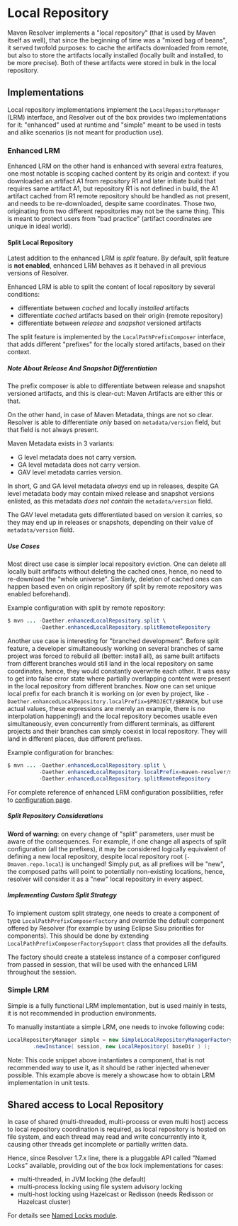 # Local Repository
<!--
Licensed to the Apache Software Foundation (ASF) under one
or more contributor license agreements.  See the NOTICE file
distributed with this work for additional information
regarding copyright ownership.  The ASF licenses this file
to you under the Apache License, Version 2.0 (the
"License"); you may not use this file except in compliance
with the License.  You may obtain a copy of the License at

    http://www.apache.org/licenses/LICENSE-2.0

Unless required by applicable law or agreed to in writing,
software distributed under the License is distributed on an
"AS IS" BASIS, WITHOUT WARRANTIES OR CONDITIONS OF ANY
KIND, either express or implied.  See the License for the
specific language governing permissions and limitations
under the License.
-->

Maven Resolver implements a "local repository" (that is used by Maven itself
as well), that since the beginning of time was a "mixed bag of beans", 
it served twofold purposes: to cache the artifacts downloaded from 
remote, but also to store the artifacts locally installed (locally built and 
installed, to be more precise). Both of these artifacts were stored in bulk 
in the local repository.

## Implementations

Local repository implementations implement the `LocalRepositoryManager` (LRM) 
interface, and Resolver out of the box provides two implementations for it: 
"enhanced" used at runtime and "simple" meant to be used in tests and alike
scenarios (is not meant for production use). 

### Enhanced LRM

Enhanced LRM on the other hand is enhanced with several extra 
features, one most notable is scoping cached content by its origin and context: 
if you downloaded an artifact A1 from repository R1 
and later initiate build that requires same artifact A1, but repository R1 
is not defined in build, the A1 artifact cached from R1 remote repository should be handled 
as not present, and needs to be re-downloaded, despite same coordinates. 
Those two, originating from two different repositories may not be the same thing. 
This is meant to protect users from "bad practice" (artifact coordinates are 
unique in ideal world).

#### Split Local Repository

Latest addition to the enhanced LRM is *split* feature. By default, split 
feature is **not enabled**, enhanced LRM behaves as it behaved in all 
previous versions of Resolver.

Enhanced LRM is able to split the content of local repository by 
several conditions:

* differentiate between *cached* and locally *installed* artifacts
* differentiate *cached* artifacts based on their origin (remote repository)
* differentiate between *release* and *snapshot* versioned artifacts

The split feature is implemented by the `LocalPathPrefixComposer` interface, 
that adds different "prefixes" for the locally stored artifacts, based on 
their context.

##### Note About Release And Snapshot Differentiation

The prefix composer is able to differentiate between release and snapshot 
versioned artifacts, and this is clear-cut: Maven Artifacts are either 
this or that.

On the other hand, in case of Maven Metadata, things are not so clear. 
Resolver is able to differentiate *only* based on `metadata/version` 
field, but that field is not always present. 

Maven Metadata exists in 3 variants:

* G level metadata does not carry version.
* GA level metadata does not carry version.
* GAV level metadata carries version.

In short, G and GA level metadata *always* end up in releases, despite 
GA level metadata body may contain mixed release and snapshot versions enlisted, 
as this metadata *does not contain* the `metadata/version` field.

The GAV level metadata gets differentiated based on version it carries, so 
they may end up in releases or snapshots, depending on their value of 
`metadata/version` field.

##### Use Cases

Most direct use case is simpler local repository eviction. One can delete all 
locally built artifacts without deleting the cached ones, hence, no 
need to re-download the "whole universe". Similarly, deletion of cached ones 
can happen based even on origin repository (if split by remote repository 
was enabled beforehand).

Example configuration with split by remote repository:
```java
$ mvn ... -Daether.enhancedLocalRepository.split \
          -Daether.enhancedLocalRepository.splitRemoteRepository
```

Another use case is interesting for "branched development". Before split feature,
a developer simultaneously working on several branches of same project was forced
to rebuild all (better: install all), as same built artifacts from different
branches would still land in the local repository on same coordinates, hence, they
would constantly overwrite each other. It was easy to get into false error
state where partially overlapping content were present in the local repository from
different branches. Now one can set unique local prefix for each
branch it is working on (or even by project, like 
`-Daether.enhancedLocalRepository.localPrefix=$PROJECT/$BRANCH`, but use
actual values, these expressions are merely an example, there is no interpolation
happening!) and the
local repository becomes usable even simultaneously, even concurrently from
different terminals, as different projects and their branches can simply 
coexist in local repository. They will land in different places, due different
prefixes.

Example configuration for branches:
```java
$ mvn ... -Daether.enhancedLocalRepository.split \
          -Daether.enhancedLocalRepository.localPrefix=maven-resolver/mresolver-253
          -Daether.enhancedLocalRepository.splitRemoteRepository
```

For complete reference of enhanced LRM configuration possibilities, refer to 
[configuration page](configuration.html).

##### Split Repository Considerations

**Word of warning**: on every change of "split" parameters, user must be aware
of the consequences. For example, if one change all aspects of split
configuration (all the prefixes), it may be considered logically equivalent 
of defining a new local repository, despite local repository root (`-Dmaven.repo.local`) 
is unchanged! Simply put, as all prefixes will be "new", the composed paths will
point to potentially non-existing locations, hence, resolver will consider
it as a "new" local repository in every aspect.

##### Implementing Custom Split Strategy

To implement custom split strategy, one needs to create a component of
type `LocalPathPrefixComposerFactory` and override the default component
offered by Resolver (for example by using Eclipse Sisu priorities for 
components). This should be done by extending `LocalPathPrefixComposerFactorySupport` 
class that provides all the defaults.

The factory should create a stateless instance of a composer
configured from passed in session, that will be used with the enhanced LRM
throughout the session.

### Simple LRM

Simple is a fully functional LRM implementation, but is used
mainly in tests, it is not recommended in production environments.

To manually instantiate a simple LRM, one needs to invoke following code:

```java
LocalRepositoryManager simple = new SimpleLocalRepositoryManagerFactory()
        .newInstance( session, new LocalRepository( baseDir ) );
```

Note: This code snippet above instantiates a component, that is not
recommended way to use it, as it should be rather injected whenever possible.
This example above is merely a showcase how to obtain LRM implementation
in unit tests.

## Shared access to Local Repository

In case of shared (multi-threaded, multi-process or even multi host) access
to local repository coordination is required, as local repository is hosted
on file system, and each thread may read and write concurrently into it,
causing other threads get incomplete or partially written data.

Hence, since Resolver 1.7.x line, there is a pluggable API called "Named Locks" 
available, providing out of the box lock implementations for cases:

* multi-threaded, in JVM locking (the default)
* multi-process locking using file system advisory locking
* multi-host locking using Hazelcast or Redisson (needs Redisson or Hazelcast cluster)

For details see [Named Locks module](maven-resolver-named-locks/).